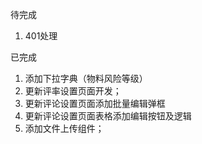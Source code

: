 待完成
1. 401处理

已完成
1. 添加下拉字典（物料风险等级）
2. 更新评率设置页面开发；
3. 更新评论设置页面添加批量编辑弹框
4. 更新评论设置页面表格添加编辑按钮及逻辑
4. 添加文件上传组件；